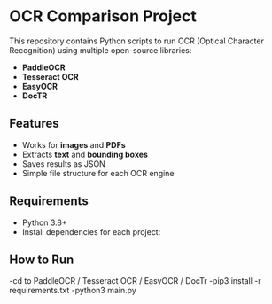 # OCR Comparison Project

This repository contains Python scripts to run OCR (Optical Character Recognition) using multiple open-source libraries:

- **PaddleOCR**
- **Tesseract OCR**
- **EasyOCR**
- **DocTR**

## Features
- Works for **images** and **PDFs**
- Extracts **text** and **bounding boxes**
- Saves results as JSON
- Simple file structure for each OCR engine

## Requirements
- Python 3.8+
- Install dependencies for each project:

## How to Run
-cd to PaddleOCR / Tesseract OCR / EasyOCR / DocTr
-pip3 install -r requirements.txt
-python3 main.py
